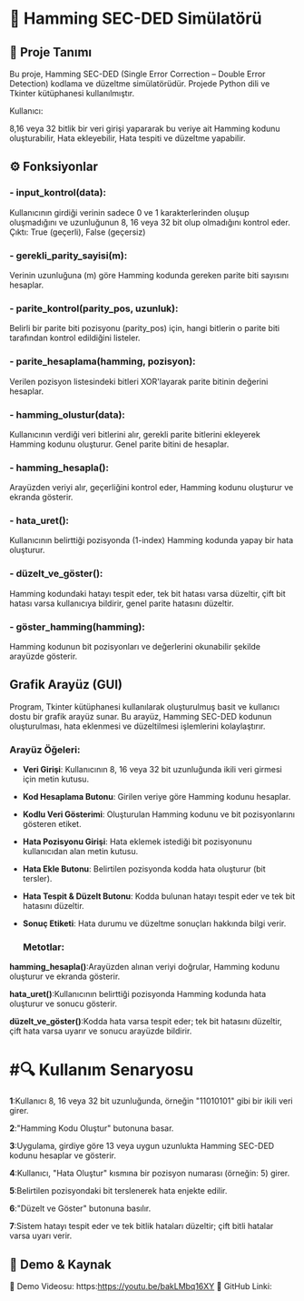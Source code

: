 # 🧮 Hamming SEC-DED Simülatörü
## 📌 Proje Tanımı
Bu proje, Hamming SEC-DED (Single Error Correction – Double Error Detection) kodlama ve düzeltme simülatörüdür. Projede Python dili ve Tkinter kütüphanesi kullanılmıştır.

Kullanıcı:

8,16 veya 32 bitlik bir veri girişi yapararak bu veriye ait Hamming kodunu oluşturabilir,
Hata ekleyebilir,
Hata tespiti ve düzeltme yapabilir.
## ⚙️ Fonksiyonlar
### - input_kontrol(data): 
Kullanıcının girdiği verinin sadece 0 ve 1 karakterlerinden oluşup oluşmadığını ve uzunluğunun 8, 16 veya 32 bit olup olmadığını kontrol eder.
 Çıktı: True (geçerli), False (geçersiz)
### - gerekli_parity_sayisi(m):
Verinin uzunluğuna (m) göre Hamming kodunda gereken parite biti sayısını hesaplar.
### - parite_kontrol(parity_pos, uzunluk): 
Belirli bir parite biti pozisyonu (parity_pos) için, hangi bitlerin o parite biti tarafından kontrol edildiğini listeler.
### - parite_hesaplama(hamming, pozisyon):
Verilen pozisyon listesindeki bitleri XOR'layarak parite bitinin değerini hesaplar.
### - hamming_olustur(data): 
Kullanıcının verdiği veri bitlerini alır, gerekli parite bitlerini ekleyerek Hamming kodunu oluşturur. Genel parite bitini de hesaplar.
### - hamming_hesapla(): 
Arayüzden veriyi alır, geçerliğini kontrol eder, Hamming kodunu oluşturur ve ekranda gösterir.
### - hata_uret():  
Kullanıcının belirttiği pozisyonda (1-index) Hamming kodunda yapay bir hata oluşturur.
### - düzelt_ve_göster():
Hamming kodundaki hatayı tespit eder, tek bit hatası varsa düzeltir, çift bit hatası varsa kullanıcıya bildirir, genel parite hatasını düzeltir.
### - göster_hamming(hamming): 
Hamming kodunun bit pozisyonları ve değerlerini okunabilir şekilde arayüzde gösterir.
## Grafik Arayüz (GUI) 
Program, Tkinter kütüphanesi kullanılarak oluşturulmuş basit ve kullanıcı dostu bir grafik arayüz sunar. Bu arayüz, Hamming SEC-DED kodunun oluşturulması, hata eklenmesi ve düzeltilmesi işlemlerini kolaylaştırır.

 ### Arayüz Öğeleri:
- **Veri Girişi**: Kullanıcının 8, 16 veya 32 bit uzunluğunda ikili veri girmesi için metin kutusu.

- **Kod Hesaplama Butonu**: Girilen veriye göre Hamming kodunu hesaplar.

- **Kodlu Veri Gösterimi**: Oluşturulan Hamming kodunu ve bit pozisyonlarını gösteren etiket.

- **Hata Pozisyonu Girişi**: Hata eklemek istediği bit pozisyonunu kullanıcıdan alan metin kutusu.

- **Hata Ekle Butonu**: Belirtilen pozisyonda kodda hata oluşturur (bit tersler).

- **Hata Tespit & Düzelt Butonu**: Kodda bulunan hatayı tespit eder ve tek bit hatasını düzeltir.

- **Sonuç Etiketi**: Hata durumu ve düzeltme sonuçları hakkında bilgi verir.
  ### Metotlar:
**hamming_hesapla()**:Arayüzden alınan veriyi doğrular, Hamming kodunu oluşturur ve ekranda gösterir.

**hata_uret()**:Kullanıcının belirttiği pozisyonda Hamming kodunda hata oluşturur ve sonucu gösterir.

**düzelt_ve_göster()**:Kodda hata varsa tespit eder; tek bit hatasını düzeltir, çift hata varsa uyarır ve sonucu arayüzde bildirir.
# #🔍 Kullanım Senaryosu
**1**:Kullanıcı 8, 16 veya 32 bit uzunluğunda, örneğin "11010101" gibi bir ikili veri girer.

**2**:"Hamming Kodu Oluştur" butonuna basar.

**3**:Uygulama, girdiye göre 13 veya uygun uzunlukta Hamming SEC-DED kodunu hesaplar ve gösterir.

**4**:Kullanıcı, "Hata Oluştur" kısmına bir pozisyon numarası (örneğin: 5) girer.

**5**:Belirtilen pozisyondaki bit terslenerek hata enjekte edilir.

**6**:"Düzelt ve Göster" butonuna basılır.

**7**:Sistem hatayı tespit eder ve tek bitlik hataları düzeltir; çift bitli hatalar varsa uyarı verir.
## 🎥 Demo & Kaynak
🔗 Demo Videosu: https:https://youtu.be/bakLMbq16XY
🧷 GitHub Linki: 



